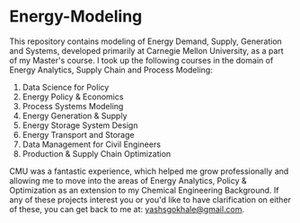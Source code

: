# Energy-Modeling
This repository contains modeling of Energy Demand, Supply, Generation and Systems, developed primarily at Carnegie Mellon University, as a part of my Master's course. I took up the following courses in the domain of Energy Analytics, Supply Chain and Process Modeling:
1. Data Science for Policy
2. Energy Policy & Economics
3. Process Systems Modeling
4. Energy Generation & Supply
5. Energy Storage System Design
6. Energy Transport and Storage
7. Data Management for Civil Engineers
8. Production & Supply Chain Optimization

CMU was a fantastic experience, which helped me grow professionally and allowing me to move into the areas of Energy Analytics, Policy & Optimization as an extension to my Chemical Engineering Background. If any of these projects interest you or you'd like to have clarification on either of these, you can get back to me at: yashsgokhale@gmail.com.
